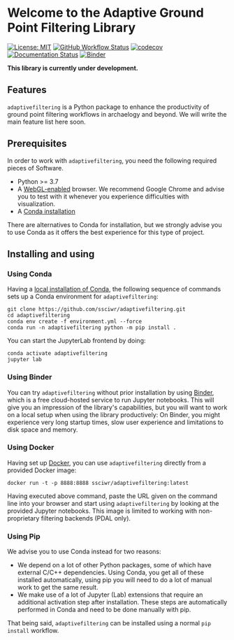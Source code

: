 # Welcome to the Adaptive Ground Point Filtering Library

[![License: MIT](https://img.shields.io/badge/License-MIT-yellow.svg)](https://opensource.org/licenses/MIT)
[![GitHub Workflow Status](https://img.shields.io/github/workflow/status/ssciwr/adaptivefiltering/CI)](https://github.com/ssciwr/adaptivefiltering/actions?query=workflow%3ACI)
[![codecov](https://codecov.io/gh/ssciwr/adaptivefiltering/branch/main/graph/badge.svg?token=ONIG38R74Y)](https://codecov.io/gh/ssciwr/adaptivefiltering)
[![Documentation Status](https://readthedocs.org/projects/adaptivefiltering/badge/)](https://adaptivefiltering.readthedocs.io/)
[![Binder](https://mybinder.org/badge_logo.svg)](https://mybinder.org/v2/gh/ssciwr/adaptivefiltering/main)

**This library is currently under development.**

## Features

`adaptivefiltering` is a Python package to enhance the productivity of ground point filtering workflows in archaelogy and beyond.
We will write the main feature list here soon.

## Prerequisites

In order to work with `adaptivefiltering`, you need the following required pieces of Software.

* Python >= 3.7
* A [WebGL-enabled](https://get.webgl.org/) browser. We recommend Google Chrome and advise you to test with it whenever you experience difficulties with visualization.
* A [Conda installation](https://conda.io/projects/conda/en/latest/user-guide/install/index.html)

There are alternatives to Conda for installation, but we strongly advise you to use Conda as it offers the best experience for this type of project.

## Installing and using

### Using Conda

Having a [local installation of Conda](https://conda.io/projects/conda/en/latest/user-guide/install/index.html), the following sequence of commands sets up a Conda environment for `adaptivefiltering`:

```
git clone https://github.com/ssciwr/adaptivefiltering.git
cd adaptivefiltering
conda env create -f environment.yml --force
conda run -n adaptivefiltering python -m pip install .
```

You can start the JupyterLab frontend by doing:

```
conda activate adaptivefiltering
jupyter lab
```

### Using Binder

You can try `adaptivefiltering` without prior installation by using [Binder](https://mybinder.org/v2/gh/ssciwr/adaptivefiltering/main), which is a free cloud-hosted service to run Jupyter notebooks. This will give you an impression of the library's capabilities, but you will want to work on a local setup when using the library productively: On Binder, you might experience very long startup times, slow user experience and limitations to disk space and memory.

### Using Docker

Having set up [Docker](https://docs.docker.com/get-docker/), you can use `adaptivefiltering` directly from a provided Docker image:

```
docker run -t -p 8888:8888 ssciwr/adaptivefiltering:latest
```

Having executed above command, paste the URL given on the command line into your browser and start using `adaptivefiltering` by looking at the provided Jupyter notebooks.
This image is limited to working with non-proprietary filtering backends (PDAL only).

### Using Pip

We advise you to use Conda instead for two reasons:

* We depend on a lot of other Python packages, some of which have external C/C++ dependencies. Using Conda, you get all of these installed automatically, using pip you will need to do a lot of manual work to get the same result.
* We make use of a lot of Jupyter (Lab) extensions that require an additional activation step after installation. These steps are automatically performed in Conda and need to be done manually with pip.

That being said, `adaptivefiltering` can be installed using a normal `pip install` workflow.
